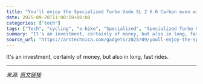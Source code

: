 ```yaml
---
title: "You’ll enjoy the Specialized Turbo Vado SL 2 6.0 Carbon even without assist"
date: 2025-09-20T11:00:59+08:00
categories: ["tech"]
tags: ["Tech", "cycling", "e-bike", "Specialized", "Specialized Turbo Vado SL"]
summary: "It's an investment, certainly of money, but also in long, fast rides."
source_url: "https://arstechnica.com/gadgets/2025/09/youll-enjoy-the-specialized-turbo-vado-sl-2-6-0-carbon-even-without-assist/"
---
```


It's an investment, certainly of money, but also in long, fast rides.

---

*来源: [原文链接](https://arstechnica.com/gadgets/2025/09/youll-enjoy-the-specialized-turbo-vado-sl-2-6-0-carbon-even-without-assist/)*
